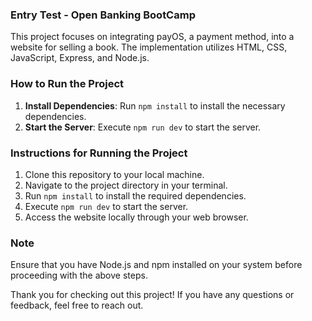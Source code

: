 ### Entry Test - Open Banking BootCamp

This project focuses on integrating payOS, a payment method, into a website for selling a book. The implementation utilizes HTML, CSS, JavaScript, Express, and Node.js.

### How to Run the Project

1. **Install Dependencies**: Run `npm install` to install the necessary dependencies.
2. **Start the Server**: Execute `npm run dev` to start the server.

### Instructions for Running the Project

1. Clone this repository to your local machine.
2. Navigate to the project directory in your terminal.
3. Run `npm install` to install the required dependencies.
4. Execute `npm run dev` to start the server.
5. Access the website locally through your web browser.

### Note

Ensure that you have Node.js and npm installed on your system before proceeding with the above steps.

Thank you for checking out this project! If you have any questions or feedback, feel free to reach out.
